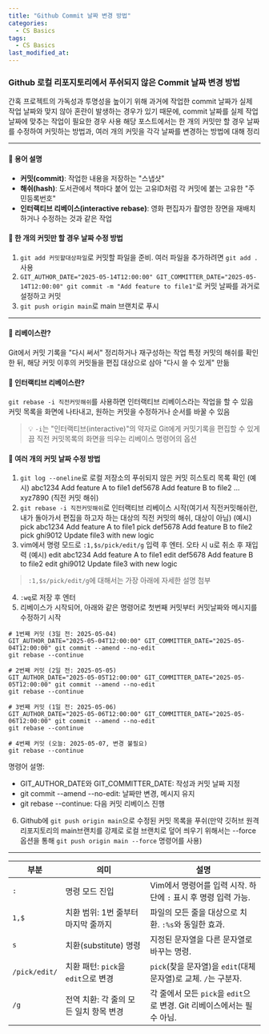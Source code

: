 ```yaml
---
title: "Github Commit 날짜 변경 방법"
categories:
  - CS Basics
tags:
  - CS Basics
last_modified_at: 
---
```



### Github 로컬 리포지토리에서 푸쉬되지 않은 Commit 날짜 변경 방법

간혹 프로젝트의 가독성과 투명성을 높이기 위해 과거에 작업한 commit 날짜가 실제 작업 날짜와 맞지 않아 혼란이 발생하는 경우가 있기 때문에, commit 날짜를 실제 작업 날짜에 맞추는 작업이 필요한 경우 사용
해당 포스트에서는 한 개의 커밋만 할 경우 날짜를 수정하여 커밋하는 방법과, 여러 개의 커밋을 각각 날짜를 변경하는 방법에 대해 정리 

---

#### 📌 용어 설명
- **커밋(commit)**: 작업한 내용을 저장하는 "스냅샷" 
- **해쉬(hash)**: 도서관에서 책마다 붙어 있는 고유ID처럼 각 커밋에 붙는 고유한 "주민등록번호"
- **인터랙티브 리베이스(interactive rebase)**: 영화 편집자가 촬영한 장면을 재배치하거나 수정하는 것과 같은 작업

#### 📌 한 개의 커밋만 할 경우 날짜 수정 방법
1. `git add 커밋할대상파일`로 커밋할 파일을 준비. 여러 파일을 추가하려면 `git add .` 사용
2. `GIT_AUTHOR_DATE="2025-05-14T12:00:00" GIT_COMMITTER_DATE="2025-05-14T12:00:00" git commit -m "Add feature to file1"`로 커밋 날짜를 과거로 설정하고 커밋
3. `git push origin main`로 main 브랜치로 푸시

---

#### 📌 리베이스란?
Git에서 커밋 기록을 "다시 써서" 정리하거나 재구성하는 작업
특정 커밋의 해쉬를 확인한 뒤, 해당 커밋 이후의 커밋들을 편집 대상으로 삼아 "다시 쓸 수 있게" 만듦

#### 📌 인터랙티브 리베이스란?
`git rebase -i 직전커밋해쉬`를 사용하면 인터랙티브 리베이스라는 작업을 할 수 있음
커밋 목록을 화면에 나타내고, 원하는 커밋을 수정하거나 순서를 바꿀 수 있음

> 💡 `-i`는 "인터랙티브(interactive)"의 약자로 Git에게 커밋기록을 편집할 수 있게끔 직전 커밋목록의 화면을 띄우는 리베이스 명령어의 옵션

#### 📌 여러 개의 커밋 날짜 수정 방법
1. `git log --oneline`로 로컬 저장소의 푸쉬되지 않은 커밋 히스토리 목록 확인
(예시)
abc1234 Add feature A to file1
def5678 Add feature B to file2
...
xyz7890 (직전 커밋 해쉬)
2. `git rebase -i 직전커밋해쉬`로 인터랙티브 리베이스 시작(여기서 직전커밋해쉬란, 내가 돌아가서 편집을 하고자 하는 대상의 직전 커밋의 해쉬, 대상이 아님)
(예시)
pick abc1234 Add feature A to file1
pick def5678 Add feature B to file2
pick ghi9012 Update file3 with new logic
3. vim에서 명령 모드로 `:1,$s/pick/edit/g` 입력 후 엔터. 오타 시 u로 취소 후 재입력
(예시)
edit abc1234 Add feature A to file1
edit def5678 Add feature B to file2
edit ghi9012 Update file3 with new logic
> `:1,$s/pick/edit/g`에 대해서는 가장 아래에 자세한 설명 첨부
4. `:wq`로 저장 후 엔터
5. 리베이스가 시작되어, 아래와 같은 명령어로 첫번째 커밋부터 커밋날짜와 메시지를 수정하기 시작


```shell
# 1번째 커밋 (3일 전: 2025-05-04)
GIT_AUTHOR_DATE="2025-05-04T12:00:00" GIT_COMMITTER_DATE="2025-05-04T12:00:00" git commit --amend --no-edit
git rebase --continue

# 2번째 커밋 (2일 전: 2025-05-05)
GIT_AUTHOR_DATE="2025-05-05T12:00:00" GIT_COMMITTER_DATE="2025-05-05T12:00:00" git commit --amend --no-edit
git rebase --continue

# 3번째 커밋 (1일 전: 2025-05-06)
GIT_AUTHOR_DATE="2025-05-06T12:00:00" GIT_COMMITTER_DATE="2025-05-06T12:00:00" git commit --amend --no-edit
git rebase --continue

# 4번째 커밋 (오늘: 2025-05-07, 변경 불필요)
git rebase --continue
```

명령어 설명:
- GIT_AUTHOR_DATE와 GIT_COMMITTER_DATE: 작성과 커밋 날짜 지정
- git commit --amend --no-edit: 날짜만 변경, 메시지 유지
- git rebase --continue: 다음 커밋 리베이스 진행
6. Github에 `git push origin main`으로 수정된 커밋 목록을 푸쉬(만약 깃허브 원격 리포지토리의 main브랜치를 강제로 로컬 브랜치로 덮어 씌우기 위해서는 --force옵션을 통해 `git push origin main --force` 명령어를 사용)

---

| **부분**       | **의미**                                      | **설명**                                                                 |
|----------------|----------------------------------------------|-------------------------------------------------------------------------|
| `:`           | 명령 모드 진입                                | Vim에서 명령어를 입력 시작. 하단에 `:` 표시 후 명령 입력 가능.              |
| `1,$`         | 치환 범위: 1번 줄부터 마지막 줄까지          | 파일의 모든 줄을 대상으로 치환. `:%s`와 동일한 효과.                      |
| `s`           | 치환(substitute) 명령                        | 지정된 문자열을 다른 문자열로 바꾸는 명령.                                |
| `/pick/edit/` | 치환 패턴: `pick`을 `edit`으로 변경          | `pick`(찾을 문자열)을 `edit`(대체 문자열)로 교체. `/`는 구분자.           |
| `/g`          | 전역 치환: 각 줄의 모든 일치 항목 변경       | 각 줄에서 모든 `pick`을 `edit`으로 변경. Git 리베이스에서는 필수 아님.     |